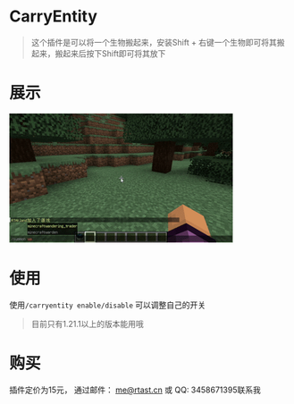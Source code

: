 # CarryEntity

> 这个插件是可以将一个生物搬起来，安装Shift + 右键一个生物即可将其搬起来，搬起来后按下Shift即可将其放下

# 展示

![CarryEntity](../images/carryentity/carryentity-showse.gif)

# 使用

使用`/carryentity enable/disable` 可以调整自己的开关

> 目前只有1.21.1以上的版本能用哦

# 购买

插件定价为15元， 通过邮件： me@rtast.cn 或 QQ: 3458671395联系我